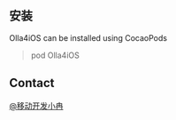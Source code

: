 

## 安装

Olla4iOS can be installed using CocaoPods
> pod Olla4iOS


## Contact

[@移动开发小冉](http://weibo.com/ranwj)
